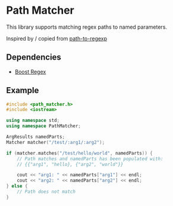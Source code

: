 # Path Matcher

This library supports matching regex paths to named parameters.

Inspired by / copied from [path-to-regexp](https://github.com/pillarjs/path-to-regexp)

## Dependencies

* [Boost Regex](https://www.boost.org/doc/libs/1_66_0/libs/regex/doc/html/index.html)

## Example

```c++
#include <path_matcher.h>
#include <iostream>

using namespace std;
using namespace PathMatcher;

ArgResults namedParts;
Matcher matcher("/test/:arg1/:arg2");

if (matcher.matches("/test/hello/world", namedParts)) {
    // Path matches and namedParts has been populated with:
    // {{"arg1", "hello}, {"arg2", "world"}}

    cout << "arg1: " << namedParts["arg1"] << endl;
    cout << "arg2: " << namedParts["arg2"] << endl;
} else {
    // Path does not match
}
```